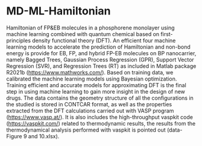 # MD-ML-Hamiltonian
Hamiltonian of FP&amp;EB molecules in a phosphorene monolayer using 
machine learning combined with quantum chemical based on first-principles density functional theory (DFT). 
An efficient four machine learning models to accelerate the prediction of Hamiltonian and non-bond energy is provide for EB, FP, and hybrid FP-EB molecules on BP nanocarrier, namely Bagged Trees, Gaussian Process Regression (GPR), Support Vector Regression (SVR), and Regression Trees (RT) as included in Matlab package R2021b (https://www.mathworks.com/). Based on training data, we calibrated the machine learning models using Bayesian optimization.
Training efficient and accurate models for approximating DFT is the final step in using machine learning to gain more insight in the design of new drugs.
The data contains the geometry structure of all the configurations in the studied is stored in CONTCAR format, as well as the properties extracted from the DFT calculations carried out with VASP program (https://www.vasp.at/). It is also includes the high-throughput vaspkit code (https://vaspkit.com/) related to thermodynamic results, the  results from the thermodynamical analysis performed with vaspkit is pointed out (data-Figure 9 and 10.xlsx).
